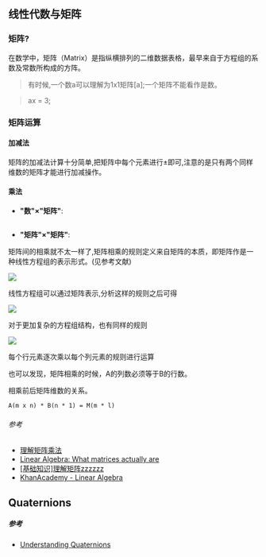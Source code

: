 ## 线性代数与矩阵

### 矩阵?
在数学中，矩阵（Matrix）是指纵横排列的二维数据表格，最早来自于方程组的系数及常数所构成的方阵。

> 有时候,一个数a可以理解为1x1矩阵[a];一个矩阵不能看作是数。

> ax = 3;

### 矩阵运算

#### 加减法

矩阵的加减法计算十分简单,把矩阵中每个元素进行±即可,注意的是只有两个同样维数的矩阵才能进行加减操作。

#### 乘法

- **"数"×"矩阵"**:

<img src="http://www.ruanyifeng.com/blogimg/asset/2015/bg2015090102.png" alt="" title="插图来自于www.ruanyifeng.com(c)" style="max-width:230px">

- **"矩阵"×"矩阵"**:

矩阵间的相乘就不太一样了,矩阵相乘的规则定义来自矩阵的本质，即矩阵作是一种线性方程组的表示形式。(见参考文献)

<img  src="http://7o51mi.com1.z0.glb.clouddn.com/webgl/20150913/illustration1.PNG" style="max-width:260px">

线性方程组可以通过矩阵表示,分析这样的规则之后可得

<img  src="http://7o51mi.com1.z0.glb.clouddn.com/webgl/20150913/illustration2(1).PNG" style="max-width:260px">

对于更加复杂的方程组结构，也有同样的规则

<img  src="http://7o51mi.com1.z0.glb.clouddn.com/webgl/20150913/illustration3(1).PNG" style="max-width:390px">

每个行元素逐次乘以每个列元素的规则进行运算

也可以发现，矩阵相乘的时候，A的列数必须等于B的行数。

相乘前后矩阵维数的关系。
````
A(m x n) * B(n * 1) = M(m * l)
````

###### 参考
- [理解矩阵乘法](http://www.ruanyifeng.com/blog/2015/09/matrix-multiplication.html)
- [Linear Algebra: What matrices actually are](https://nolaymanleftbehind.wordpress.com/2011/07/10/linear-algebra-what-matrices-actually-are/)
- [[基础知识]理解矩阵zzzzzz](http://www.opengpu.org/forum.php?mod=viewthread&tid=115)
- [KhanAcademy - Linear Algebra](https://www.youtube.com/watch?v=xyAuNHPsq-g&index=1)





## Quaternions

##### 参考

- [Understanding Quaternions](http://www.3dgep.com/understanding-quaternions/)
